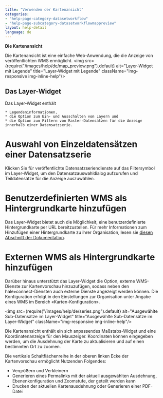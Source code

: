 ```yaml
---
title: "Verwenden der Kartenansicht"
categories:
- "help-page-category-datasetworkflow"
- "help-page-subcategory-datasetworkflowmappreview"
layout: help-detail
language: de
---
```


**Die Kartenansicht**

Die Kartenansicht ist eine einfache Web-Anwendung, die die Anzeige von veröffentlichten WMS ermöglicht.
<img src={require("/images/help/de/map_preview.png").default} alt="Layer-Widget mit Legende" title="Layer-Widget mit Legende" className="img-responsive img-inline-help"/>

## Das Layer-Widget ##

Das Layer-Widget enthält

    * Legendeninformationen,
    * die Option zum Ein- und Ausschalten von Layern und
    * die Option zum Filtern von Raster-Datensätzen für die Anzeige innerhalb einer Datensatzserie.

# Auswahl von Einzeldatensätzen einer Datensatzserie #

Klicken Sie für veröffentlichte Datensatzseriendienste auf das Filtersymbol im Layer-Widget, um den Datensatzauswahldialog aufzurufen und Teildatensätze für die Anzeige auszuwählen.

# Benutzerdefinierten WMS als Hintergrundkarte hinzufügen #

Das Layer-Widget bietet auch die Möglichkeit, eine benutzerdefinierte Hintergrundkarte per URL bereitzustellen. Für mehr Informationen zum Hinzufügen einer Hintergrundkarte zu ihrer Organisation, lesen sie  [diesen Abschnitt der Dokumentation](../../users-roles-orgs/manage-orgs/2015-03-04-users-add-organisation.md).

# Externen WMS als Hintergrundkarte hinzufügen #

Darüber hinaus unterstützt das Layer-Widget die Option, externe WMS-Dienste zur Kartenvorschau hinzuzufügen, sodass neben den hale»connect-Diensten auch externe Dienste angezeigt werden können. Die Konfiguration erfolgt in den Einstellungen zur Organisation unter Angabe eines WMS im Bereich «Karten-Konfiguration».

<img src={require("/images/help/de/series.png").default} alt="Ausgewählte Sub-Datensätze im Layer-Widget" title="Ausgewählte Sub-Datensätze im Layer-Widget" className="img-responsive img-inline-help"/>

Die Kartenansicht enthält ein sich anpassendes Maßstabs-Widget und eine Koordinatenanzeige für den Mauszeiger. Koordinaten können eingegeben werden, um die Ausdehnung der Karte zu aktualisieren und auf einen bestimmten Ort zu zoomen.

Die vertikale Schaltflächenreihe in der oberen linken Ecke der Kartenvorschau ermöglicht Nutzenden Folgendes:
  * Vergrößern und Verkleinern
  * Generieren eines Permalinks mit der aktuell ausgewählten Ausdehnung, Ebenenkonfiguration und Zoomstufe, der geteilt werden kann
  * Drucken der aktuellen Kartenausdehnung oder Generieren einer PDF-Datei
